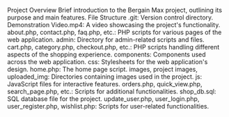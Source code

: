 Project Overview
Brief introduction to the Bergain Max project, outlining its purpose and main features.
File Structure
.git: Version control directory.
Demonstration Video.mp4: A video showcasing the project's functionality.
about.php, contact.php, faq.php, etc.: PHP scripts for various pages of the web application.
admin: Directory for admin-related scripts and files.
cart.php, category.php, checkout.php, etc.: PHP scripts handling different aspects of the shopping experience.
components: Components used across the web application.
css: Stylesheets for the web application's design.
home.php: The home page script.
images, project images, uploaded_img: Directories containing images used in the project.
js: JavaScript files for interactive features.
orders.php, quick_view.php, search_page.php, etc.: Scripts for additional functionalities.
shop_db.sql: SQL database file for the project.
update_user.php, user_login.php, user_register.php, wishlist.php: Scripts for user-related functionalities.
